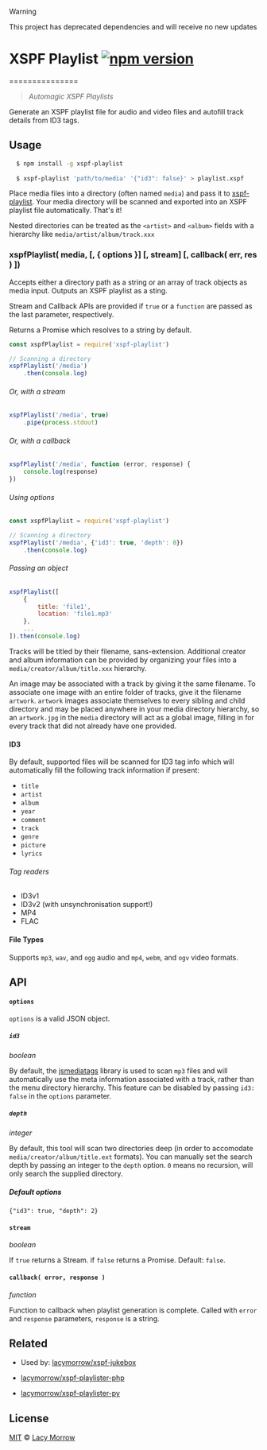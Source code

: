 > [!WARNING]  
> This project has deprecated dependencies and will receive no new updates

# XSPF Playlist [![npm version](https://badge.fury.io/js/xspf-playlist.svg)](https://badge.fury.io/js/xspf-playlist)
===============

> *Automagic XSPF Playlists*

Generate an XSPF playlist file for audio and video files and autofill track details from ID3 tags.

## Usage

```bash
  $ npm install -g xspf-playlist
  
  $ xspf-playlist 'path/to/media' '{"id3": false}' > playlist.xspf
```

Place media files into a directory (often named `media`) and pass it to [xspf-playlist](https://github.com/lacymorrow/xspf-playlist). Your media directory will be scanned and exported into an XSPF playlist file automatically. That's it!

Nested directories can be treated as the `<artist>` and `<album>` fields with a hierarchy like `media/artist/album/track.xxx`


### xspfPlaylist( media, [, { options }] [, stream] [, callback( err, res ) ])

Accepts either a directory path as a string or an array of track objects as media input. Outputs an XSPF playlist as a sting. 

Stream and Callback APIs are provided if `true` or a `function` are passed as the last parameter, respectively. 

Returns a Promise which resolves to a string by default.

```javascript
const xspfPlaylist = require('xspf-playlist')

// Scanning a directory
xspfPlaylist('/media')
	.then(console.log)
```

###### Or, with a stream
```javascript
xspfPlaylist('/media', true)
    .pipe(process.stdout)
```

###### Or, with a callback
```javascript
xspfPlaylist('/media', function (error, response) {
	console.log(response)
})
```

###### Using options
```javascript
const xspfPlaylist = require('xspf-playlist')

// Scanning a directory
xspfPlaylist('/media', {'id3': true, 'depth': 0})
	.then(console.log)
```

###### Passing an object
```javascript
xspfPlaylist([
	{
		title: 'file1',
		location: 'file1.mp3'
	},
	...
]).then(console.log)
```

Tracks will be titled by their filename, sans-extension. Additional creator and album information can be provided by organizing your files into a `media/creator/album/title.xxx` hierarchy. 

An image may be associated with a track by giving it the same filename. To associate one image with an entire folder of tracks, give it the filename `artwork`. `artwork` images associate themselves to every sibling and child directory and may be placed anywhere in your media directory hierarchy, so an `artwork.jpg` in the `media` directory will act as a global image, filling in for every track that did not already have one provided.

#### ID3

By default, supported files will be scanned for ID3 tag info which will automatically fill the following track information if present:

* `title`
* `artist`
* `album`
* `year`
* `comment`
* `track`
* `genre`
* `picture`
* `lyrics`


###### Tag readers

* ID3v1
* ID3v2 (with unsynchronisation support!)
* MP4
* FLAC


#### File Types

Supports `mp3`, `wav`, and `ogg` audio and `mp4`, `webm`, and `ogv` video formats. 


## API

#### `options`

`options` is a valid JSON object.

##### `id3`
_boolean_

By default, the [jsmediatags](https://github.com/aadsm/jsmediatags) library is used to scan `mp3` files and will automatically use the meta information associated with a track, rather than the menu directory hierarchy. This feature can be disabled by passing `id3: false` in the `options` parameter.

##### `depth`
_integer_

By default, this tool will scan two directories deep (in order to accomodate `media/creator/album/title.ext` formats). You can manually set the search depth by passing an integer to the `depth` option. `0` means no recursion, will only search the supplied directory.

##### Default options

`{"id3": true, "depth": 2}`


#### `stream`
_boolean_

If `true` returns a Stream. if `false` returns a Promise.
Default: `false`. 


#### `callback( error, response )`
_function_

Function to callback when playlist generation is complete. Called with `error` and `response` parameters, `response` is a string.



## Related 

* Used by: [lacymorrow/xspf-jukebox](https://github.com/lacymorrow/xspf-jukebox)

* [lacymorrow/xspf-playlister-php](https://github.com/lacymorrow/xspf-playlister-php)

* [lacymorrow/xspf-playlister-py](https://github.com/lacymorrow/xspf-playlister-py)


## License

[MIT](http://opensource.org/licenses/MIT) © [Lacy Morrow](http://lacymorrow.com)
